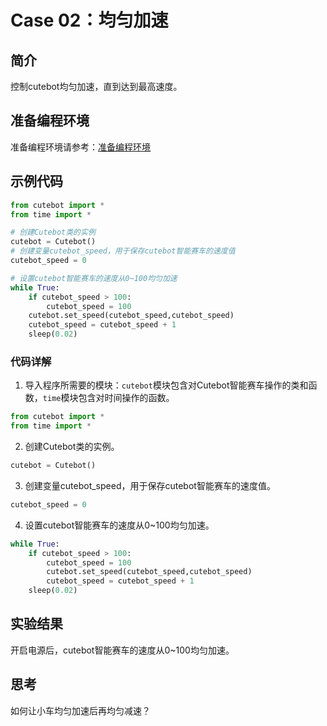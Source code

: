 # Case 02：均匀加速

## 简介
控制cutebot均匀加速，直到达到最高速度。
## 准备编程环境
准备编程环境请参考：[准备编程环境](https://www.yuque.com/elecfreaks-learn/picoed/gccnpl)
## 示例代码
```python
from cutebot import *
from time import *

# 创建Cutebot类的实例
cutebot = Cutebot()
# 创建变量cutebot_speed，用于保存cutebot智能赛车的速度值
cutebot_speed = 0

# 设置cutebot智能赛车的速度从0~100均匀加速
while True:
    if cutebot_speed > 100:
        cutebot_speed = 100
    cutebot.set_speed(cutebot_speed,cutebot_speed)
    cutebot_speed = cutebot_speed + 1
    sleep(0.02)
```
### 代码详解

1. 导入程序所需要的模块：`cutebot`模块包含对Cutebot智能赛车操作的类和函数，`time`模块包含对时间操作的函数。
```python
from cutebot import *
from time import *
```

2. 创建Cutebot类的实例。
```python
cutebot = Cutebot()
```

3. 创建变量cutebot_speed，用于保存cutebot智能赛车的速度值。
```python
cutebot_speed = 0
```

4. 设置cutebot智能赛车的速度从0~100均匀加速。
```python
while True:
    if cutebot_speed > 100:
        cutebot_speed = 100
        cutebot.set_speed(cutebot_speed,cutebot_speed)
        cutebot_speed = cutebot_speed + 1
    sleep(0.02)
```
## 实验结果
开启电源后，cutebot智能赛车的速度从0~100均匀加速。
## 思考
如何让小车均匀加速后再均匀减速？
